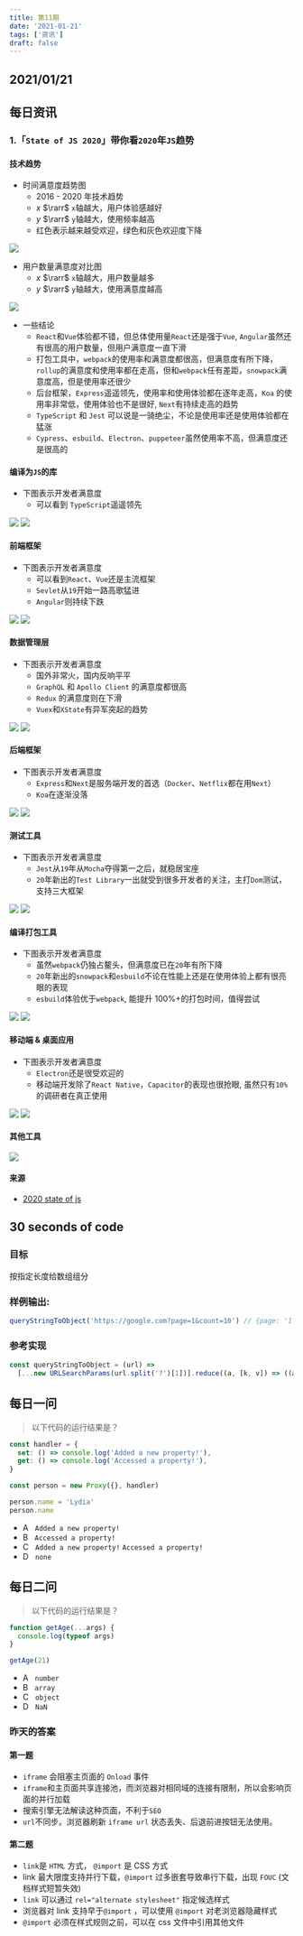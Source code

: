 ```yaml
---
title: 第11期
date: '2021-01-21'
tags: ['资讯']
draft: false
---
```


<TOCInline toc={props.toc} asDisclosure toHeading={3} />

## 2021/01/21

## 每日资讯

### 1.「`State of JS 2020`」带你看`2020`年`JS`趋势

#### 技术趋势

- 时间满意度趋势图
  - 2016 - 2020 年技术趋势
  - $x$ $\rarr$ `x`轴越大，用户体验感越好
  - $y$ $\rarr$ `y`轴越大，使用频率越高
  - 红色表示越来越受欢迎，绿色和灰色欢迎度下降

![](https://p6-juejin.byteimg.com/tos-cn-i-k3u1fbpfcp/205820a1c38d466bb83d3e4c3319b47d~tplv-k3u1fbpfcp-watermark.image)

- 用户数量满意度对比图
  - $x$ $\rarr$ `x`轴越大，用户数量越多
  - $y$ $\rarr$ `y`轴越大，使用满意度越高

![](https://p9-juejin.byteimg.com/tos-cn-i-k3u1fbpfcp/9f6b7bc8f99548fb9a5cc0771eb3d0cb~tplv-k3u1fbpfcp-watermark.image)

- 一些结论
  - `React`和`Vue`体验都不错，但总体使用量`React`还是强于`Vue`, `Angular`虽然还有很高的用户数量，但用户满意度一直下滑
  - 打包工具中，`webpack`的使用率和满意度都很高，但满意度有所下降，`rollup`的满意度和使用率都在走高，但和`webpack`任有差距，`snowpack`满意度高，但是使用率还很少
  - 后台框架，`Express`遥遥领先，使用率和使用体验都在逐年走高，`Koa` 的使用率非常低，使用体验也不是很好, `Next`有持续走高的趋势
  - `TypeScript` 和 `Jest` 可以说是一骑绝尘，不论是使用率还是使用体验都在猛涨
  - `Cypress`、`esbuild`、`Electron`、`puppeteer`虽然使用率不高，但满意度还是很高的

#### 编译为`JS`的库

- 下图表示开发者满意度
  - 可以看到 `TypeScript`遥遥领先

![](https://p6-juejin.byteimg.com/tos-cn-i-k3u1fbpfcp/524d1f31a1b54a8794ae0f927b81e134~tplv-k3u1fbpfcp-watermark.image)
![](https://p3-juejin.byteimg.com/tos-cn-i-k3u1fbpfcp/67a4e061e6d34b2c8c5b77f35ff9854f~tplv-k3u1fbpfcp-watermark.image)

#### 前端框架

- 下图表示开发者满意度
  - 可以看到`React`、`Vue`还是主流框架
  - `Sevlet`从`19`开始一路高歌猛进
  - `Angular`则持续下跌

![](https://p9-juejin.byteimg.com/tos-cn-i-k3u1fbpfcp/2c9a9108955748aba5c04b57651f3c08~tplv-k3u1fbpfcp-watermark.image)
![](https://p1-juejin.byteimg.com/tos-cn-i-k3u1fbpfcp/36059f06803c4aa99e95afcbd373b331~tplv-k3u1fbpfcp-watermark.image)

#### 数据管理层

- 下图表示开发者满意度
  - 国外非常火，国内反响平平
  - `GraphQL` 和 `Apollo Client` 的满意度都很高
  - `Redux` 的满意度则在下滑
  - `Vuex`和`XState`有异军突起的趋势

![](https://p6-juejin.byteimg.com/tos-cn-i-k3u1fbpfcp/0c7eabc5ca014dbbacc6bd21ce92f8f0~tplv-k3u1fbpfcp-watermark.image)
![](https://p1-juejin.byteimg.com/tos-cn-i-k3u1fbpfcp/d9e02a866ccb496aab3b239b82ed3da2~tplv-k3u1fbpfcp-watermark.image)

#### 后端框架

- 下图表示开发者满意度
  - `Express`和`Next`是服务端开发的首选（`Docker`、`Netflix`都在用`Next`）
  - `Koa`在逐渐没落

![](https://p3-juejin.byteimg.com/tos-cn-i-k3u1fbpfcp/bcbc157db8bc47008358a58ead4c87fc~tplv-k3u1fbpfcp-watermark.image)
![](https://p3-juejin.byteimg.com/tos-cn-i-k3u1fbpfcp/22e7856561074f09ae6f56182aa1d378~tplv-k3u1fbpfcp-watermark.image)

#### 测试工具

- 下图表示开发者满意度
  - `Jest`从`19`年从`Mocha`夺得第一之后，就稳居宝座
  - `20`年新出的`Test Library`一出就受到很多开发者的关注，主打`Dom`测试，支持三大框架

![](https://p6-juejin.byteimg.com/tos-cn-i-k3u1fbpfcp/51853f71686140f19f086bb4569c6f64~tplv-k3u1fbpfcp-watermark.image)
![](https://p3-juejin.byteimg.com/tos-cn-i-k3u1fbpfcp/a23bc2857cc6478eb00e9759dbf21984~tplv-k3u1fbpfcp-watermark.image)

#### 编译打包工具

- 下图表示开发者满意度
  - 虽然`webpack`仍独占鳌头，但满意度已在`20`年有所下降
  - `20`年新出的`snowpack`和`esbuild`不论在性能上还是在使用体验上都有很亮眼的表现
  - `esbuild`体验优于`webpack`, 能提升 100%+的打包时间，值得尝试

![](https://p9-juejin.byteimg.com/tos-cn-i-k3u1fbpfcp/6858af1e877e4d699d468e1a4fdc4ece~tplv-k3u1fbpfcp-watermark.image)
![](https://p3-juejin.byteimg.com/tos-cn-i-k3u1fbpfcp/363cc628ae09472da58cf60f09bd4b38~tplv-k3u1fbpfcp-watermark.image)

#### 移动端 & 桌面应用

- 下图表示开发者满意度
  - `Electron`还是很受欢迎的
  - 移动端开发除了`React Native`，`Capacitor`的表现也很抢眼, 虽然只有`10%`的调研者在真正使用

![](https://p6-juejin.byteimg.com/tos-cn-i-k3u1fbpfcp/2d032a15827a4068ae28d41a05e14ffd~tplv-k3u1fbpfcp-watermark.image)
![](https://p3-juejin.byteimg.com/tos-cn-i-k3u1fbpfcp/5a9a27c699fa405d9053c1d0f7f6c054~tplv-k3u1fbpfcp-watermark.image)

#### 其他工具

![](https://p1-juejin.byteimg.com/tos-cn-i-k3u1fbpfcp/64b9e693e8dc465eb77bf1dc170ed419~tplv-k3u1fbpfcp-watermark.image)

#### 来源

- [2020 state of js](https://2020.stateofjs.com/zh-Hans/technologies/)

## 30 seconds of code

### 目标

按指定长度给数组组分

### 样例输出:

```js
queryStringToObject('https://google.com?page=1&count=10') // {page: '1', count: '10'}
```

### 参考实现

```js
const queryStringToObject = (url) =>
  [...new URLSearchParams(url.split('?')[1])].reduce((a, [k, v]) => ((a[k] = v), a), {})
```

## 每日一问

> 以下代码的运行结果是？

```js
const handler = {
  set: () => console.log('Added a new property!'),
  get: () => console.log('Accessed a property!'),
}

const person = new Proxy({}, handler)

person.name = 'Lydia'
person.name
```

- A &nbsp;&nbsp;`Added a new property!`
- B &nbsp;&nbsp;`Accessed a property!`
- C &nbsp;&nbsp;`Added a new property!` `Accessed a property!`
- D &nbsp;&nbsp;`none`

## 每日二问

> 以下代码的运行结果是？

```js
function getAge(...args) {
  console.log(typeof args)
}

getAge(21)
```

- A &nbsp;&nbsp;`number`
- B &nbsp;&nbsp;`array`
- C &nbsp;&nbsp;`object`
- D &nbsp;&nbsp;`NaN`

### 昨天的答案

#### 第一题

- `iframe` 会阻塞主页面的 `Onload` 事件
- `iframe`和主页面共享连接池，而浏览器对相同域的连接有限制，所以会影响页面的并行加载
- 搜索引擎无法解读这种页面，不利于`SEO`
- `url`不同步。浏览器刷新 `iframe url` 状态丢失、后退前进按钮无法使用。

#### 第二题

- `link`是 `HTML` 方式， `@import` 是 CSS 方式
- link 最大限度支持并行下载，`@import` 过多嵌套导致串行下载，出现 `FOUC` (文档样式短暂失效)
- `link` 可以通过 `rel="alternate stylesheet"` 指定候选样式
- 浏览器对 link 支持早于`@import` ，可以使用 `@import` 对老浏览器隐藏样式
- `@import` 必须在样式规则之前，可以在 css 文件中引用其他文件
